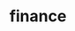 ---
title: finance
layout: collection
permalink: /finance/
collection: recipes
entries_layout: grid
categories:
  - finance
tags:
  - rich
  - investing
---